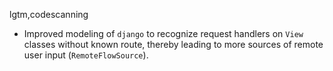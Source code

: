 lgtm,codescanning
* Improved modeling of `django` to recognize request handlers on `View` classes without known route, thereby leading to more sources of remote user input (`RemoteFlowSource`).
